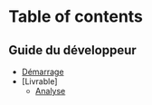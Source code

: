 # Table of contents

## Guide du développeur

- [Démarrage](getting-started.md)
- [Livrable]
  - [Analyse](https://inseefrlab.github.io/onyxia-ui/bundle-report.html)
